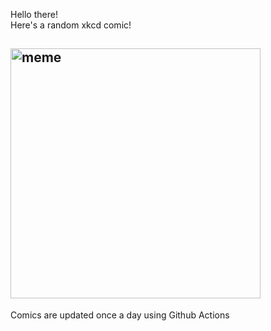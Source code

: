 Hello there! <br>Here's a random xkcd comic!<br>
## <img src="https://imgs.xkcd.com/comics/aeris_dies.png" alt="meme" width="400"/><br>
Comics are updated once a day using Github Actions